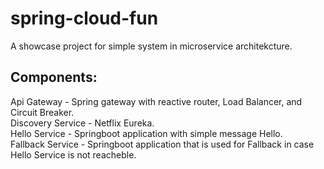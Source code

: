 # spring-cloud-fun

A showcase project for simple system in microservice architekcture. </br>

## Components:
Api Gateway - Spring gateway with reactive router, Load Balancer, and Circuit Breaker.</br>
Discovery Service - Netflix Eureka. </br>
Hello Service - Springboot application with simple message Hello.</br>
Fallback Service - Springboot application that is used for Fallback in case Hello Service is not reacheble.</br>


